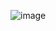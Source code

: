 ![image](https://github.com/AmritSivanandan/1RF21IS067-FD-/assets/91306362/97c011dc-f5be-46f9-9d22-896e154f1b63)

